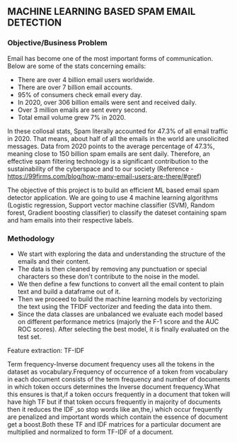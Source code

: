 ## MACHINE LEARNING BASED SPAM EMAIL DETECTION

### Objective/Business Problem
Email has become one of the most important forms of communication. Below are some of the stats concerning emails:

* There are over 4 billion email users worldwide.
* There are over 7 billion email accounts.
* 95% of consumers check email every day.
* In 2020, over 306 billion emails were sent and received daily.
* Over 3 million emails are sent every second.
* Total email volume grew 7% in 2020.

In these collosal stats, Spam literally accounted for 47.3% of all email traffic in 2020. That means, about half of all the emails in the world are unsolicited messages. Data from 2020 points to the average percentage of 47.3%, meaning close to 150 billion spam emails are sent daily. Therefore, an effective spam filtering technology is a significant contribution to the sustainability of the cyberspace and to our society (Reference - https://99firms.com/blog/how-many-email-users-are-there/#gref)


The objective of this project is to build an efficient ML based email spam detector application. We are going to use 4 machine learning algorithms (Logistic regression, Support vector machine classifier (SVM), Random forest, Gradient boosting classifier) to classify the dateset containing spam and ham emails into their respective labels.


### Methodology
* We start with exploring the data and understanding the structure of the emails and their content.
* The data is then cleaned by removing any punctuation or special characters so these don't contribute to the noise in the model.
* We then define a few functions to convert all the email content to plain text and build a dataframe out of it.
* Then we proceed to build the machine learning models by vectorizing the text using the TFIDF vectorizer and feeding the data into them.
* Since the data classes are unbalanced we evaluate each model based on different performance metrics (majorly the F-1 score and the AUC ROC scores). After selecting the best model, it is finally evaluated on the test set.

Feature extraction: TF-IDF

Term frequency-Inverse document frequency uses all the tokens in the dataset as vocabulary.Frequency of occurrence of a token from vocabulary in each document consists of the term frequency and number of documents in which token occurs determines the Inverse document frequency.What this ensures is that,if a token occurs frequently in a document that token will have high TF but if that token occurs frequently in majority of documents then it reduces the IDF ,so stop words like an,the,i which occur frequently are penalized and important words which contain the essence of document get a boost.Both these TF and IDF matrices for a particular document are multiplied and normalized to form TF-IDF of a document.

